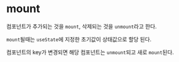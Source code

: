 # mount



컴포넌트가 추가되는 것을 `mount`, 삭제되는 것을 `unmount`라고 한다.

`mount`될때는 `useState`에 지정한 초기값이 상태값으로 할당 된다.



컴포넌트의 key가 변경되면 해당 컴포넌트는 `unmount`되고 새로 `mount`된다.

